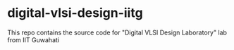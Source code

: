 # digital-vlsi-design-iitg
This repo contains the source code for "Digital VLSI Design Laboratory" lab from IIT Guwahati
